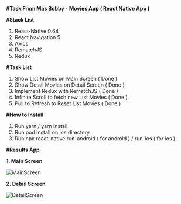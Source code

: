 <b> #Task From Mas Bobby - Movies App ( React Native App ) </b>

<b> #Stack List </b>
1. React-Native 0.64
2. React Navigation 5
3. Axios
4. RematchJS
5. Redux
  
<b> #Task List </b>
1. Show List Movies on Main Screen ( Done )
2. Show Detail Movies on Detail Screen ( Done )
3. Implement Redux with RematchJS ( Done )
4. Infinite Scroll to fetch new List Movies ( Done )
5. Pull to Refresh to Reset List Movies ( Done )

<b> #How to Install </b>
1. Run yarn / yarn install
2. Run pod install on ios directory
3. Run npx react-native run-android ( for android ) / run-ios ( for ios )

<b> #Results App </b>

<b> 1. Main Screen </b>

![MainScreen](https://user-images.githubusercontent.com/84705680/120099997-9d9cf180-c168-11eb-980d-07c7c5aaeace.jpeg)

<b> 2. Detail Screen </b>

![DetailScreen](https://user-images.githubusercontent.com/84705680/120100003-a42b6900-c168-11eb-90d3-cbce73f11b8b.jpeg)
